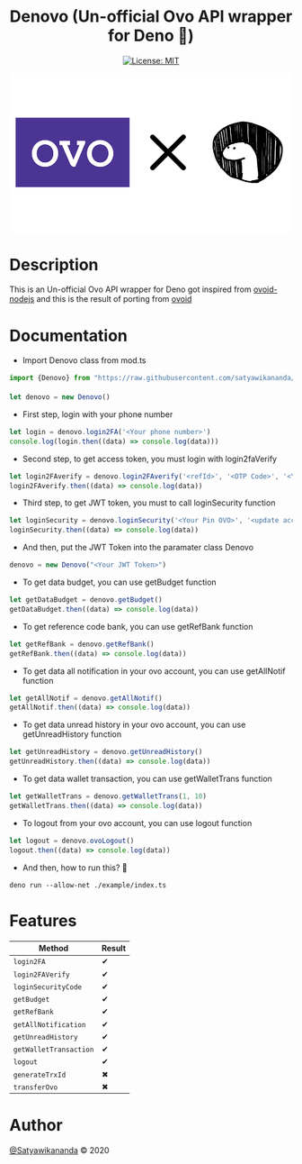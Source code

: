 <div align="center">
    <h1> Denovo (Un-official Ovo API wrapper for Deno 🦕)</h1>
    
[![License: MIT](https://img.shields.io/badge/License-MIT-yellow.svg)](https://gitlab.com/satyawikananda/denovo/-/raw/master/LICENSE)
</div>

<div align="center">
    <img src="./screenshot/thumbnail.png" align="center" width="600px">
</div>

# Description

This is an Un-official Ovo API wrapper for Deno got inspired from [ovoid-nodejs](https://github.com/apriady/ovoid-nodejs) and this is the result of porting from [ovoid](https://github.com/lintangtimur/ovoid/)

# Documentation

* Import Denovo class from mod.ts

```js
import {Denovo} from "https://raw.githubusercontent.com/satyawikananda/denovo/master/mod.ts"

let denovo = new Denovo()
```

* First step, login with your phone number 

```js
let login = denovo.login2FA('<Your phone number>')
console.log(login.then((data) => console.log(data)))
```

* Second step, to get access token, you must login with login2faVerify

```js
let login2FAverify = denovo.login2FAverify('<refId>', '<OTP Code>', '<Your phone number>')
login2FAverify.then((data) => console.log(data))
```

* Third step, to get JWT token, you must to call loginSecurity function

```js
let loginSecurity = denovo.loginSecurity('<Your Pin OVO>', '<update access token>')
loginSecurity.then((data) => console.log(data))
```

* And then, put the JWT Token into the paramater class Denovo

```js
denovo = new Denovo("<Your JWT Token>")
```

* To get data budget, you can use getBudget function

```js
let getDataBudget = denovo.getBudget()
getDataBudget.then((data) => console.log(data))
```

* To get reference code bank, you can use getRefBank function

```js
let getRefBank = denovo.getRefBank()
getRefBank.then((data) => console.log(data))
```

* To get data all notification in your ovo account, you can use getAllNotif function

```js
let getAllNotif = denovo.getAllNotif()
getAllNotif.then((data) => console.log(data))
```

* To get data unread history in your ovo account, you can use getUnreadHistory function

```js
let getUnreadHistory = denovo.getUnreadHistory()
getUnreadHistory.then((data) => console.log(data))
```

* To get data wallet transaction, you can use getWalletTrans function

```js
let getWalletTrans = denovo.getWalletTrans(1, 10)
getWalletTrans.then((data) => console.log(data))
```

* To logout from your ovo account, you can use logout function

```js
let logout = denovo.ovoLogout()
logout.then((data) => console.log(data))
```

* And then, how to run this? 🤔
```
deno run --allow-net ./example/index.ts
```

# Features

| Method  | Result  |
|---|---|
| `login2FA`  | ✔ |
| `login2FAVerify`  | ✔ |
| `loginSecurityCode`  | ✔  |
| `getBudget`  | ✔  |
| `getRefBank`  | ✔  |
| `getAllNotification`  | ✔  |
| `getUnreadHistory`  | ✔  |
| `getWalletTransaction`  | ✔  |
| `logout`  | ✔  |
| `generateTrxId`  | ✖  |
| `transferOvo`  | ✖  |

# Author
[@Satyawikananda](https://instagram.com/satyawikananda) © 2020

